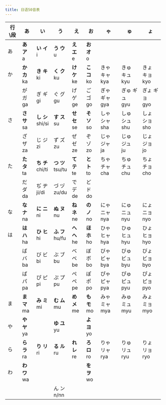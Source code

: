 ```yaml
---
title: 日语50音表
---
```


| 行\\段 | あ              | い                  | う                  | え              | お              | ゃ               | ゅ               | ょ               |
| ------ | --------------- | ------------------- | ------------------- | --------------- | --------------- | ---------------- | ---------------- | ---------------- |
| あ     | **あ ア**<br>a  | **い イ**<br>i      | **う ウ**<br>u      | **え エ**<br>e  | **お オ**<br>o  |                  |                  |                  |
| か     | **か カ**<br>ka | **き キ**<br>ki     | **く ク**<br>ku     | **け ケ**<br>ke | **こ コ**<br>ko | きゃ キャ<br>kya | きゅ キュ<br>kyu | きょ キョ<br>kyo |
|        | が ガ<br>ga     | ぎ ギ<br>gi         | ぐ グ<br>gu         | げ ゲ<br>ge     | ご ゴ<br>go     | ぎゃ ギャ<br>gya | ぎゅ ギュ<br>gyu | ぎょ ギョ<br>gyo |
| さ     | **さ サ**<br>sa | **し シ**<br>shi/si | **す ス**<br>su     | **せ セ**<br>se | **そ ソ**<br>so | しゃ シャ<br>sha | しゅ シュ<br>shu | しょ ショ<br>sho |
|        | ざ ザ<br>za     | じ ジ<br>zi         | ず ズ<br>zu         | ぜ ゼ<br>ze     | ぞ ゾ<br>zo     | じゃ ジャ<br>ja  | じゅ ジュ<br>ju  | じょ ジョ<br>jo  |
| た     | **た タ**<br>ta | **ち チ**<br>chi/ti | **つ ツ**<br>tsu/tu | **て テ**<br>te | **と ト**<br>to | ちゃ チャ<br>cha | ちゅ チュ<br>chu | ちょ チョ<br>cho |
|        | だ ダ<br>da     | ぢ ヂ<br>ji/di      | づ ヅ<br>zu/du      | で デ<br>de     | ど ド<br>do     |                  |                  |                  |
| な     | **な ナ**<br>na | **に ニ**<br>ni     | **ぬ ヌ**<br>nu     | **ね ネ**<br>ne | **の ノ**<br>no | にゃ ニャ<br>nya | にゅ ニュ<br>nyu | にょ ニョ<br>nyo |
| は     | **は ハ**<br>ha | **ひ ヒ**<br>hi     | **ふ フ**<br>hu/fu  | **へ ヘ**<br>he | **ほ ホ**<br>ho | ひゃ ヒャ<br>hya | ひゅ ヒュ<br>hyu | ひょ ヒョ<br>hyo |
|        | ば バ<br>ba     | び ビ<br>bi         | ぶ ブ<br>bu         | べ ベ<br>be     | ぼ ボ<br>bo     | びゃ ビャ<br>bya | びゅ ビュ<br>byu | びょ ビョ<br>byo |
|        | ぱ パ<br>pa     | ぴ ピ<br>pi         | ぷ プ<br>pu         | ぺ ペ<br>pe     | ぽ ポ<br>po     | ぴゃ ピャ<br>pya | ぴゅ ピュ<br>pyu | ぴょ ピョ<br>pyo |
| ま     | **ま マ**<br>ma | **み ミ**<br>mi     | **む ム**<br>mu     | **め メ**<br>me | **も モ**<br>mo | みゃ ミャ<br>mya | みゅ ミュ<br>myu | みょ ミョ<br>myo |
| や     | **や ヤ**<br>ya |                     | **ゆ ユ**<br>yu     |                 | **よ ヨ**<br>yo |                  |                  |                  |
| ら     | **ら ラ**<br>ra | **り リ**<br>ri     | **る ル**<br>ru     | **れ レ**<br>re | **ろ ロ**<br>ro | りゃ リャ<br>rya | りゅ リュ<br>ryu | りょ リョ<br>ryo |
| わ     | **わ ワ**<br>wa |                     |                     |                 | **を ヲ**<br>wo |                  |                  |                  |
|        |                 |                     | ん ン<br>n/nn       |                 |                 |                  |                  |                  |

